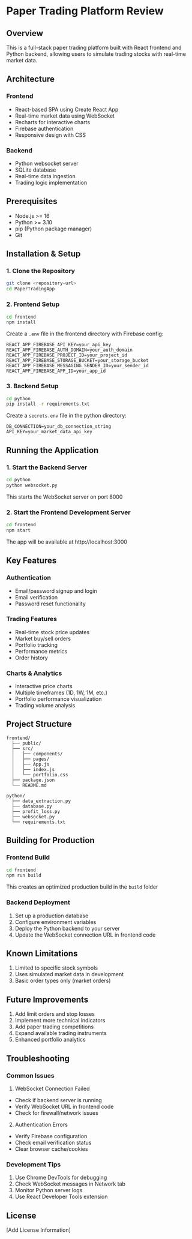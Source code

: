 # Paper Trading Platform Review

## Overview
This is a full-stack paper trading platform built with React frontend and Python backend, allowing users to simulate trading stocks with real-time market data.

## Architecture

### Frontend
- React-based SPA using Create React App
- Real-time market data using WebSocket
- Recharts for interactive charts
- Firebase authentication
- Responsive design with CSS

### Backend 
- Python websocket server
- SQLite database
- Real-time data ingestion
- Trading logic implementation

## Prerequisites

- Node.js >= 16
- Python >= 3.10
- pip (Python package manager)
- Git

## Installation & Setup

### 1. Clone the Repository
```bash
git clone <repository-url>
cd PaperTradingApp
```

### 2. Frontend Setup
```bash
cd frontend
npm install
```

Create a `.env` file in the frontend directory with Firebase config:
```
REACT_APP_FIREBASE_API_KEY=your_api_key
REACT_APP_FIREBASE_AUTH_DOMAIN=your_auth_domain
REACT_APP_FIREBASE_PROJECT_ID=your_project_id
REACT_APP_FIREBASE_STORAGE_BUCKET=your_storage_bucket
REACT_APP_FIREBASE_MESSAGING_SENDER_ID=your_sender_id
REACT_APP_FIREBASE_APP_ID=your_app_id
```

### 3. Backend Setup
```bash
cd python
pip install -r requirements.txt
```

Create a `secrets.env` file in the python directory:
```
DB_CONNECTION=your_db_connection_string
API_KEY=your_market_data_api_key
```

## Running the Application

### 1. Start the Backend Server
```bash
cd python
python websocket.py
```
This starts the WebSocket server on port 8000

### 2. Start the Frontend Development Server
```bash
cd frontend
npm start
```
The app will be available at http://localhost:3000

## Key Features

### Authentication
- Email/password signup and login
- Email verification
- Password reset functionality

### Trading Features
- Real-time stock price updates
- Market buy/sell orders
- Portfolio tracking
- Performance metrics
- Order history

### Charts & Analytics
- Interactive price charts
- Multiple timeframes (1D, 1W, 1M, etc.)
- Portfolio performance visualization
- Trading volume analysis

## Project Structure

```
frontend/
  ├── public/
  ├── src/
  │   ├── components/
  │   ├── pages/
  │   ├── App.js
  │   ├── index.js
  │   └── portfolio.css
  ├── package.json
  └── README.md

python/
  ├── data_extraction.py
  ├── database.py
  ├── profit_loss.py
  ├── websocket.py
  └── requirements.txt
```

## Building for Production

### Frontend Build
```bash
cd frontend
npm run build
```
This creates an optimized production build in the `build` folder

### Backend Deployment
1. Set up a production database
2. Configure environment variables
3. Deploy the Python backend to your server
4. Update the WebSocket connection URL in frontend code

## Known Limitations

1. Limited to specific stock symbols
2. Uses simulated market data in development
3. Basic order types only (market orders)

## Future Improvements

1. Add limit orders and stop losses
2. Implement more technical indicators
3. Add paper trading competitions
4. Expand available trading instruments
5. Enhanced portfolio analytics

## Troubleshooting

### Common Issues

1. WebSocket Connection Failed
- Check if backend server is running
- Verify WebSocket URL in frontend code
- Check for firewall/network issues

2. Authentication Errors
- Verify Firebase configuration
- Check email verification status
- Clear browser cache/cookies

### Development Tips

1. Use Chrome DevTools for debugging
2. Check WebSocket messages in Network tab
3. Monitor Python server logs
4. Use React Developer Tools extension

## License
[Add License Information]
